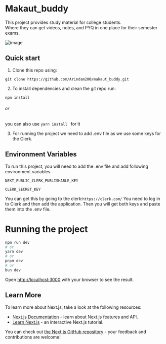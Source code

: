 
# Makaut_buddy

This project provides study material for college students. Where they can get videos, notes, and PYQ in one place for their semester exams.

![image](https://github.com/Arindam200/makaut_buddy/assets/109217591/5872b26b-6005-4c99-b37f-7f5de997d8e1)



## Quick start
1. Clone this repo using:
```
git clone https://github.com/Arindam200/makaut_buddy.git
```
2. To install dependencies and clean the git repo run:
```
npm install
```
###### or
you can also use ```yarn install ``` for it

3. For running the project we need to add .env file as we use some keys for the Clerk.






## Environment Variables

To run this project, you will need to add the .env file and add following environment variables 

`NEXT_PUBLIC_CLERK_PUBLISHABLE_KEY`

`CLERK_SECRET_KEY`

You can get this by going to the clerk:```https://clerk.com/```
You need to log in to Clerk and then add the application. Then you will get both keys and paste them into the .env file.



# Running the project

```bash
npm run dev
# or
yarn dev
# or
pnpm dev
# or
bun dev
```


Open [http://localhost:3000](http://localhost:3000) with your browser to see the result.

## Learn More

To learn more about Next.js, take a look at the following resources:

- [Next.js Documentation](https://nextjs.org/docs) - learn about Next.js features and API.
- [Learn Next.js](https://nextjs.org/learn) - an interactive Next.js tutorial.

You can check out [the Next.js GitHub repository](https://github.com/vercel/next.js/) - your feedback and contributions are welcome!

